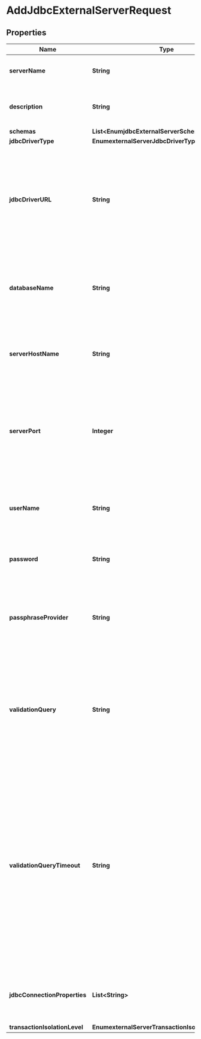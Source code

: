 

# AddJdbcExternalServerRequest


## Properties

| Name | Type | Description | Notes |
|------------ | ------------- | ------------- | -------------|
|**serverName** | **String** | Name of the new External Server |  |
|**description** | **String** | A description for this External Server |  [optional] |
|**schemas** | **List&lt;EnumjdbcExternalServerSchemaUrn&gt;** |  |  |
|**jdbcDriverType** | **EnumexternalServerJdbcDriverTypeProp** |  |  |
|**jdbcDriverURL** | **String** | Specify the complete JDBC URL which will be used instead of the automatic URL format. You must select type &#39;other&#39; for the jdbc-driver-type. |  [optional] |
|**databaseName** | **String** | Specifies which database to connect to. This is ignored if jdbc-driver-url is specified. |  [optional] |
|**serverHostName** | **String** | The host name of the database server. This is ignored if jdbc-driver-url is specified. |  [optional] |
|**serverPort** | **Integer** | The port number where the database server listens for requests. This is ignored if jdbc-driver-url is specified |  [optional] |
|**userName** | **String** | The name of the login account to use when connecting to the database server. |  [optional] |
|**password** | **String** | The login password for the specified user name. |  [optional] |
|**passphraseProvider** | **String** | The passphrase provider to use to obtain the login password for the specified user. |  [optional] |
|**validationQuery** | **String** | The SQL query that will be used to validate connections to the database before making them available to the Directory Server. |  [optional] |
|**validationQueryTimeout** | **String** | Specifies the amount of time to wait for a response from the database when executing the validation query, if one is set. If the timeout is exceeded, the Directory Server will drop the connection and obtain a new one. A value of zero indicates no timeout. |  [optional] |
|**jdbcConnectionProperties** | **List&lt;String&gt;** | Specifies the connection properties for the JDBC datasource. |  [optional] |
|**transactionIsolationLevel** | **EnumexternalServerTransactionIsolationLevelProp** |  |  [optional] |



